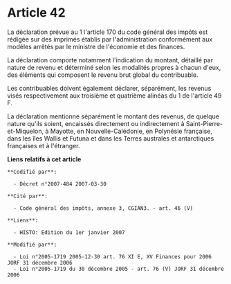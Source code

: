 # Article 42

La déclaration prévue au 1 l'article 170 du code général des impôts est rédigée sur des imprimés établis par l'administration
conformément aux modèles arrêtés par le ministre de l'économie et des finances.

La déclaration comporte notamment l'indication du montant, détaillé par nature de revenu et déterminé selon les modalités
propres à chacun d'eux, des éléments qui composent le revenu brut global du contribuable.

Les contribuables doivent également déclarer, séparément, les revenus visés respectivement aux troisième et quatrième alinéas
du 1 de l'article 49 F.

La déclaration mentionne séparément le montant des revenus, de quelque nature qu'ils soient, encaissés directement ou
indirectement à Saint-Pierre-et-Miquelon, à Mayotte, en Nouvelle-Calédonie, en Polynésie française, dans les îles Wallis et
Futuna et dans les Terres australes et antarctiques françaises et à l'étranger.

**Liens relatifs à cet article**

	**Codifié par**:

	  - Décret n°2007-484 2007-03-30

	**Cité par**:

	  - Code général des impôts, annexe 3, CGIAN3. - art. 46 (V)

	**Liens**:

	  - HISTO: Edition du 1er janvier 2007

	**Modifié par**:

	  - Loi n°2005-1719 2005-12-30 art. 76 XI E, XV Finances pour 2006 JORF 31 décembre 2006
	  - Loi n°2005-1719 du 30 décembre 2005 - art. 76 (V) JORF 31 décembre 2006
